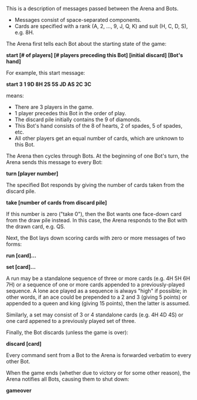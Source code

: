 This is a description of messages passed between the Arena and Bots.

* Messages consist of space-separated components.
* Cards are specified with a rank (A, 2, …, 9, J, Q, K) and suit (H, C, D, S), e.g. 8H.

The Arena first tells each Bot about the starting state of the game:

**start [# of players] [# players preceding this Bot] [initial discard] [Bot's hand]**

For example, this start message:

**start 3 1 9D 8H 2S 5S JD AS 2C 3C**

means:

* There are 3 players in the game.
* 1 player precedes this Bot in the order of play.
* The discard pile initially contains the 9 of diamonds.
* This Bot's hand consists of the 8 of hearts, 2 of spades, 5 of spades, etc.
* All other players get an equal number of cards, which are unknown to this Bot.

The Arena then cycles through Bots.  At the beginning of one Bot's turn, the Arena sends
this message to every Bot:

**turn [player number]**

The specified Bot responds by giving the number of cards taken from the discard pile.

**take [number of cards from discard pile]**

If this number is zero ("take 0"), then the Bot wants one face-down card from the draw
pile instead.  In this case, the Arena responds to the Bot with the drawn card, e.g. QS.

Next, the Bot lays down scoring cards with zero or more messages of two forms:

**run [card]...**

**set [card]...**

A run may be a standalone sequence of three or more cards (e.g. 4H 5H 6H 7H) or a sequence
of one or more cards appended to a previously-played sequence.  A lone ace played as
a sequence is always "high" if possible; in other words, if an ace could be prepended
to a 2 and 3 (giving 5 points) or appended to a queen and king (giving 15 points),
then the latter is assumed.

Similarly, a set may consist of 3 or 4 standalone cards (e.g. 4H 4D 4S) or one
card appened to a previously played set of three.

Finally, the Bot discards (unless the game is over):

**discard [card]**

Every command sent from a Bot to the Arena is forwarded verbatim to every other Bot.

When the game ends (whether due to victory or for some other reason), the Arena notifies
all Bots, causing them to shut down:

**gameover**